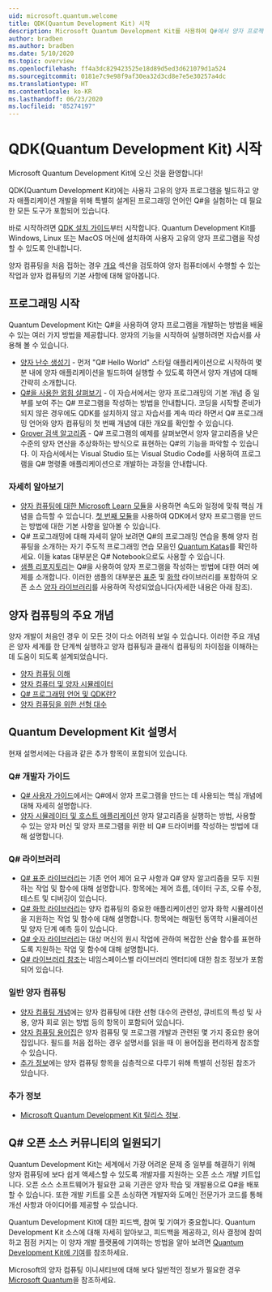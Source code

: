 ```yaml
---
uid: microsoft.quantum.welcome
title: QDK(Quantum Development Kit) 시작
description: Microsoft Quantum Development Kit를 사용하여 Q#에서 양자 프로젝트 프로그래밍을 시작하는 방법을 알아봅니다.
author: bradben
ms.author: bradben
ms.date: 5/10/2020
ms.topic: overview
ms.openlocfilehash: ff4a3dc829423525e18d89d5ed3d621079d1a524
ms.sourcegitcommit: 0181e7c9e98f9af30ea32d3cd8e7e5e30257a4dc
ms.translationtype: HT
ms.contentlocale: ko-KR
ms.lasthandoff: 06/23/2020
ms.locfileid: "85274197"
---
```

# <a name="get-started-with-the-quantum-development-kit-qdk"></a>QDK(Quantum Development Kit) 시작

Microsoft Quantum Development Kit에 오신 것을 환영합니다!  

QDK(Quantum Development Kit)에는 사용자 고유의 양자 프로그램을 빌드하고 양자 애플리케이션 개발을 위해 특별히 설계된 프로그래밍 언어인 Q#을 실험하는 데 필요한 모든 도구가 포함되어 있습니다.

바로 시작하려면 [QDK 설치 가이드](xref:microsoft.quantum.install)부터 시작합니다.
Quantum Development Kit를 Windows, Linux 또는 MacOS 머신에 설치하여 사용자 고유의 양자 프로그램을 작성할 수 있도록 안내합니다.

양자 컴퓨팅을 처음 접하는 경우 [개요](xref:microsoft.quantum.overview.introduction) 섹션을 검토하여 양자 컴퓨터에서 수행할 수 있는 작업과 양자 컴퓨팅의 기본 사항에 대해 알아봅니다.

## <a name="get-started-programming"></a>프로그래밍 시작

Quantum Development Kit는 Q#을 사용하여 양자 프로그램을 개발하는 방법을 배울 수 있는 여러 가지 방법을 제공합니다.
양자의 기능을 시작하여 실행하려면 자습서를 사용해 볼 수 있습니다.

* [양자 난수 생성기](xref:microsoft.quantum.quickstarts.qrng) - 먼저 "Q# Hello World" 스타일 애플리케이션으로 시작하여 몇 분 내에 양자 애플리케이션을 빌드하여 실행할 수 있도록 하면서 양자 개념에 대해 간략히 소개합니다.
* [Q#을 사용한 얽힘 살펴보기](xref:microsoft.quantum.write-program) - 이 자습서에서는 양자 프로그래밍의 기본 개념 중 일부를 보여 주는 Q# 프로그램을 작성하는 방법을 안내합니다.
    코딩을 시작할 준비가 되지 않은 경우에도 QDK를 설치하지 않고 자습서를 계속 따라 하면서 Q# 프로그래밍 언어와 양자 컴퓨팅의 첫 번째 개념에 대한 개요를 확인할 수 있습니다.
* [Grover 검색 알고리즘](xref:microsoft.quantum.quickstarts.search) - Q# 프로그램의 예제를 살펴보면서 양자 알고리즘을 낮은 수준의 양자 연산을 추상화하는 방식으로 표현하는 Q#의 기능을 파악할 수 있습니다.
    이 자습서에서는 Visual Studio 또는 Visual Studio Code를 사용하여 프로그램을 Q# 명령줄 애플리케이션으로 개발하는 과정을 안내합니다.

### <a name="learning-further"></a>자세히 알아보기
* [양자 컴퓨팅에 대한 Microsoft Learn 모듈](https://docs.microsoft.com/learn/browse/?term=quantum)을 사용하면 속도와 일정에 맞춰 핵심 개념을 습득할 수 있습니다. [첫 번째 모듈](https://docs.microsoft.com/learn/modules/qsharp-create-first-quantum-development-kit/)을 사용하여 QDK에서 양자 프로그램을 만드는 방법에 대한 기본 사항을 알아볼 수 있습니다.
* Q# 프로그래밍에 대해 자세히 알아 보려면 Q#의 프로그래밍 연습을 통해 양자 컴퓨팅을 소개하는 자기 주도적 프로그래밍 연습 모음인 [Quantum Katas](https://github.com/Microsoft/QuantumKatas)를 확인하세요.
    이들 katas 대부분은 Q# Notebook으로도 사용할 수 있습니다. 
* [샘플 리포지토리](https://github.com/Microsoft/Quantum)는 Q#을 사용하여 양자 프로그램을 작성하는 방법에 대한 여러 예제를 소개합니다. 이러한 샘플의 대부분은 [표준](xref:microsoft.quantum.libraries.standard.intro) 및 [화학](xref:microsoft.quantum.chemistry.concepts.intro) 라이브러리를 포함하여 오픈 소스 [양자 라이브러리](https://github.com/Microsoft/QuantumLibraries)를 사용하여 작성되었습니다(자세한 내용은 아래 참조).

## <a name="key-concepts-for-quantum-computing"></a>양자 컴퓨팅의 주요 개념

양자 개발이 처음인 경우 이 모든 것이 다소 어려워 보일 수 있습니다. 이러한 주요 개념은 양자 세계를 한 단계씩 실행하고 양자 컴퓨팅과 클래식 컴퓨팅의 차이점을 이해하는 데 도움이 되도록 설계되었습니다.

* [양자 컴퓨팅 이해](xref:microsoft.quantum.overview.understanding)
* [양자 컴퓨터 및 양자 시뮬레이터](xref:microsoft.quantum.overview.simulators)
* [Q# 프로그래밍 언어 및 QDK란?](xref:microsoft.quantum.overview.q-sharp)
* [양자 컴퓨팅을 위한 선형 대수](xref:microsoft.quantum.overview.algebra)

## <a name="quantum-development-kit-documentation"></a>Quantum Development Kit 설명서

현재 설명서에는 다음과 같은 추가 항목이 포함되어 있습니다.

### <a name="q-developer-guides"></a>Q# 개발자 가이드

* [Q# 사용자 가이드](xref:microsoft.quantum.guide)에서는 Q#에서 양자 프로그램을 만드는 데 사용되는 핵심 개념에 대해 자세히 설명합니다.
* [양자 시뮬레이터 및 호스트 애플리케이션](xref:microsoft.quantum.machines) 양자 알고리즘을 실행하는 방법, 사용할 수 있는 양자 머신 및 양자 프로그램을 위한 비 Q# 드라이버를 작성하는 방법에 대해 설명합니다.

### <a name="q-libraries"></a>Q# 라이브러리

* [Q# 표준 라이브러리](xref:microsoft.quantum.libraries.standard.intro)는 기존 언어 제어 요구 사항과 Q# 양자 알고리즘을 모두 지원하는 작업 및 함수에 대해 설명합니다. 
    항목에는 제어 흐름, 데이터 구조, 오류 수정, 테스트 및 디버깅이 있습니다. 
* [Q# 화학 라이브러리](xref:microsoft.quantum.chemistry.concepts.intro)는 양자 컴퓨팅의 중요한 애플리케이션인 양자 화학 시뮬레이션을 지원하는 작업 및 함수에 대해 설명합니다. 항목에는 해밀턴 동역학 시뮬레이션 및 양자 단계 예측 등이 있습니다.
* [Q# 숫자 라이브러리](xref:microsoft.quantum.numerics.intro)는 대상 머신의 원시 작업에 관하여 복잡한 산술 함수를 표현하도록 지원하는 작업 및 함수에 대해 설명합니다.
* [Q# 라이브러리 참조](xref:microsoft.quantum.standardlibsintro)는 네임스페이스별 라이브러리 엔터티에 대한 참조 정보가 포함되어 있습니다.

### <a name="general-quantum-computing"></a>일반 양자 컴퓨팅

* [양자 컴퓨팅 개념](xref:microsoft.quantum.concepts.intro)에는 양자 컴퓨팅에 대한 선형 대수의 관련성, 큐비트의 특성 및 사용, 양자 회로 읽는 방법 등의 항목이 포함되어 있습니다.
* [양자 컴퓨팅 용어집](xref:microsoft.quantum.glossary)은 양자 컴퓨팅 및 프로그램 개발과 관련된 몇 가지 중요한 용어집입니다.
    필드를 처음 접하는 경우 설명서를 읽을 때 이 용어집을 편리하게 참조할 수 있습니다.
* [추가 정보](xref:microsoft.quantum.more-information)에는 양자 컴퓨팅 항목을 심층적으로 다루기 위해 특별히 선정된 참조가 있습니다.

### <a name="additional-info"></a>추가 정보

* [Microsoft Quantum Development Kit 릴리스 정보](xref:microsoft.quantum.relnotes).


## <a name="be-a-part-of-the-q-open-source-community"></a>Q# 오픈 소스 커뮤니티의 일원되기

Quantum Development Kit는 세계에서 가장 어려운 문제 중 일부를 해결하기 위해 양자 컴퓨팅에 보다 쉽게 액세스할 수 있도록 개발자를 지원하는 오픈 소스 개발 키트입니다.  오픈 소스 소프트웨어가 필요한 교육 기관은 양자 학습 및 개발용으로 Q#을 배포할 수 있습니다. 또한 개발 키트를 오픈 소싱하면 개발자와 도메인 전문가가 코드를 통해 개선 사항과 아이디어를 제공할 수 있습니다.

Quantum Development Kit에 대한 피드백, 참여 및 기여가 중요합니다.  Quantum Development Kit 소스에 대해 자세히 알아보고, 피드백을 제공하고, 의사 결정에 참여하고 점점 커지는 이 양자 개발 플랫폼에 기여하는 방법을 알아 보려면 [Quantum Development Kit에 기여](xref:microsoft.quantum.contributing)를 참조하세요.

Microsoft의 양자 컴퓨팅 이니셔티브에 대해 보다 일반적인 정보가 필요한 경우 [Microsoft Quantum](https://www.microsoft.com/en-us/quantum/)을 참조하세요.
